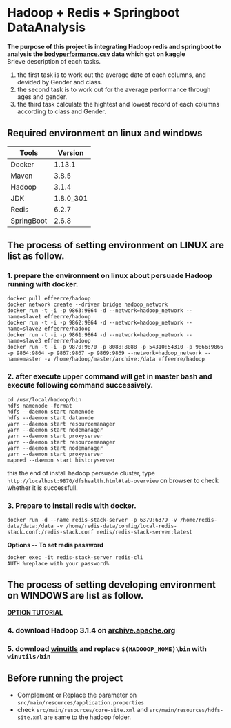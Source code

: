 # Hadoop + Redis + Springboot DataAnalysis
**The purpose of this project is integrating Hadoop redis and springboot to analysis the [bodyperformance.csv]() data which got on kaggle**  
Brieve description of each tasks.
1. the first task is to work out the average date of each columns, and devided by Gender and class.
2. the second task is to work out for the average performance through ages and gender.
3. the third task calculate the hightest and lowest record of each columns according to class and Gender.

## Required environment on linux and windows
|Tools|Version|
|------|------|
|Docker|1.13.1|
|Maven|3.8.5|
|Hadoop|3.1.4|
|JDK|1.8.0_301|
|Redis|6.2.7|
|SpringBoot|2.6.8|

## The process of setting environment on **LINUX** are list as follow.
### 1. prepare the environment on linux about persuade Hadoop running with docker.
```
docker pull effeerre/hadoop
docker network create --driver bridge hadoop_network
docker run -t -i -p 9863:9864 -d --network=hadoop_network --name=slave1 effeerre/hadoop
docker run -t -i -p 9862:9864 -d --network=hadoop_network --name=slave2 effeerre/hadoop
docker run -t -i -p 9861:9864 -d --network=hadoop_network --name=slave3 effeerre/hadoop
docker run -t -i -p 9870:9870 -p 8088:8088 -p 54310:54310 -p 9866:9866 -p 9864:9864 -p 9867:9867 -p 9869:9869 --network=hadoop_network --name=master -v /home/hadoop/master/archive:/data effeerre/hadoop
```
### 2. after execute upper command will get in master bash and execute following command successively.
```
cd /usr/local/hadoop/bin
hdfs namenode -format
hdfs --daemon start namenode
hdfs --daemon start datanode
yarn --daemon start resourcemanager
yarn --daemon start nodemanager
yarn --daemon start proxyserver
yarn --daemon start resourcemanager
yarn --daemon start nodemanager
yarn --daemon start proxyserver
mapred --daemon start historyserver
```

this the end of install hadoop persuade cluster, type `http://localhost:9870/dfshealth.html#tab-overview` on browser to check whether it is successfull.

### 3. Prepare to install redis with docker.
```
docker run -d --name redis-stack-server -p 6379:6379 -v /home/redis-data/data:/data -v /home/redis-data/config/local-redis-stack.conf:/redis-stack.conf redis/redis-stack-server:latest
```
**Options -- To set redis password**
```
docker exec -it redis-stack-server redis-cli
AUTH %replace with your password%
```

## The process of setting developing environment on **WINDOWS** are list as follow.
 [**OPTION TUTORIAL**](https://brain-mentors.com/hadoopinstallation/)
### 4. download Hadoop 3.1.4 on [archive.apache.org](https://archive.apache.org/dist/hadoop/core/hadoop-3.1.4/)
### 5. download [winuitls](https://github.com/steveloughran/winutils) and replace `$(HADOOOP_HOME)\bin` with `winutils/bin`

## Before running the project
* Complement or Replace the parameter on `src/main/resources/application.properties` 
* check `src/main/resources/core-site.xml` and `src/main/resources/hdfs-site.xml` are same to the hadoop folder.
